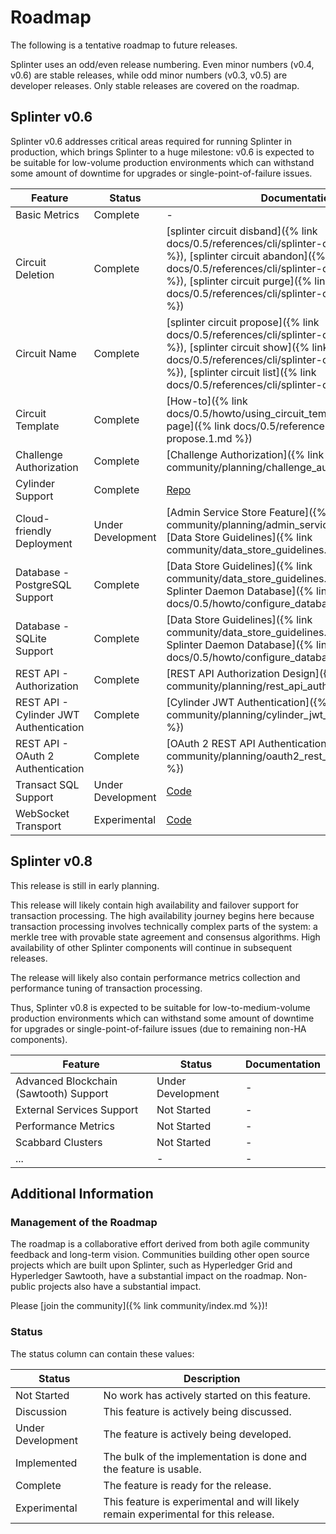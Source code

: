 # Roadmap

<!--
  Copyright 2018-2021 Cargill Incorporated
  Licensed under Creative Commons Attribution 4.0 International License
  https://creativecommons.org/licenses/by/4.0/
-->

The following is a tentative roadmap to future releases.

Splinter uses an odd/even release numbering. Even minor numbers (v0.4, v0.6)
are stable releases, while odd minor numbers (v0.3, v0.5) are developer
releases.  Only stable releases are covered on the roadmap.

## Splinter v0.6

Splinter v0.6 addresses critical areas required for running Splinter in
production, which brings Splinter to a huge milestone: v0.6 is expected to be
suitable for low-volume production environments which can withstand some amount
of downtime for upgrades or single-point-of-failure issues.

| Feature | Status | Documentation |
| ------- | ------ | ------------- |
| Basic Metrics | Complete | - |
| Circuit Deletion | Complete | [splinter circuit disband]({% link docs/0.5/references/cli/splinter-circuit-disband.1.md %}),  [splinter circuit abandon]({% link docs/0.5/references/cli/splinter-circuit-abandon.1.md %}),   [splinter circuit purge]({% link docs/0.5/references/cli/splinter-circuit-purge.1.md %}) |
| Circuit Name | Complete | [splinter circuit propose]({% link docs/0.5/references/cli/splinter-circuit-propose.1.md %}), [splinter circuit show]({% link docs/0.5/references/cli/splinter-circuit-show.1.md %}), [splinter circuit list]({% link docs/0.5/references/cli/splinter-circuit-list.1.md %}) |
| Circuit Template | Complete | [How-to]({% link docs/0.5/howto/using_circuit_templates.md %}), [Man page]({% link docs/0.5/references/cli/splinter-circuit-propose.1.md %}) |
| Challenge Authorization | Complete |[Challenge Authorization]({% link community/planning/challenge_authorization.md %})|
| Cylinder Support | Complete | [Repo](https://github.com/Cargill/cylinder) |
| Cloud-friendly Deployment | Under Development | [Admin Service Store Feature]({% link community/planning/admin_service_store.md %}), [Data Store Guidelines]({% link community/data_store_guidelines.md %}) |
| Database - PostgreSQL Support | Complete | [Data Store Guidelines]({% link community/data_store_guidelines.md %}), [Configuring Splinter Daemon Database]({% link docs/0.5/howto/configure_database_storage.md %}) |
| Database - SQLite Support | Complete | [Data Store Guidelines]({% link community/data_store_guidelines.md %}), [Configuring Splinter Daemon Database]({% link docs/0.5/howto/configure_database_storage.md %}) |
| REST API - Authorization | Complete | [REST API Authorization Design]({% link community/planning/rest_api_authorization.md %}) |
| REST API - Cylinder JWT Authentication | Complete | [Cylinder JWT Authentication]({% link community/planning/cylinder_jwt_authentication.md %}) |
| REST API - OAuth 2 Authentication | Complete | [OAuth 2 REST API Authentication]({% link community/planning/oauth2_rest_api_authentication.md %}) |
| Transact SQL Support | Under Development | [Code](https://github.com/hyperledger/transact/tree/master/libtransact/src/database) |
| WebSocket Transport | Experimental | [Code](https://github.com/Cargill/splinter/tree/master/libsplinter/src/transport/ws) |

## Splinter v0.8

This release is still in early planning.

This release will likely contain high availability and failover support for
transaction processing. The high availability journey begins here because
transaction processing involves technically complex parts of the system:
a merkle tree with provable state agreement and consensus algorithms.  High
availability of other Splinter components will continue in subsequent releases.

The release will likely also contain performance metrics collection and
performance tuning of transaction processing.

Thus, Splinter v0.8 is expected to be suitable for low-to-medium-volume
production environments which can withstand some amount of downtime for
upgrades or single-point-of-failure issues (due to remaining non-HA
components).

| Feature | Status | Documentation |
| ------- | ------ | ------------- |
| Advanced Blockchain (Sawtooth) Support | Under Development | - |
| External Services Support | Not Started | - |
| Performance Metrics | Not Started | - |
| Scabbard Clusters | Not Started | - |
| ... | - | - |

## Additional Information

### Management of the Roadmap

The roadmap is a collaborative effort derived from both agile community
feedback and long-term vision. Communities building other open source projects
which are built upon Splinter, such as Hyperledger Grid and Hyperledger
Sawtooth, have a substantial impact on the roadmap. Non-public projects also
have a substantial impact.

Please [join the community]({% link community/index.md %})!

### Status

The status column can contain these values:

| Status | Description |
| --- | --- |
| Not Started | No work has actively started on this feature. |
| Discussion | This feature is actively being discussed. |
| Under Development | The feature is actively being developed. |
| Implemented | The bulk of the implementation is done and the feature is usable. |
| Complete | The feature is ready for the release. |
| Experimental | This feature is experimental and will likely remain experimental for this release. |
